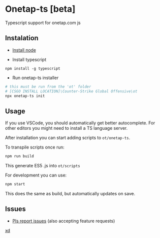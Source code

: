 # Onetap-ts [beta]
Typescript support for onetap.com js
 
## Instalation

* [Install node](https://nodejs.org/en/)

* Install typescript 
```
npm install -g typescript
```

* Run onetap-ts installer

```bash
# this must be run from the 'ot' folder
# [CSGO INSTALL LOCATION]\Counter-Strike Global Offensive\ot
npx onetap-ts init
```
## Usage
If you use VSCode, you should automatically get better autocomplete.
For other editors you might need to install a TS language server.

After installation you can start adding scripts to `ot/onetap-ts`.

To transpile scripts once run:
```bash
npm run build
```
This generate ES5 .js into `ot/scripts`

For development you can use:
```bash
npm start
```
This does the same as build, but automatically updates on save.

## Issues
* [Pls report issues](https://github.com/marwuint/onetap-ts/issues) (also accepting feature requests)


[xd](https://www.youtube.com/watch?v=BnwbOcX86qI)